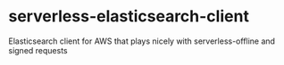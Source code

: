 # serverless-elasticsearch-client
Elasticsearch client for AWS that plays nicely with serverless-offline and signed requests
